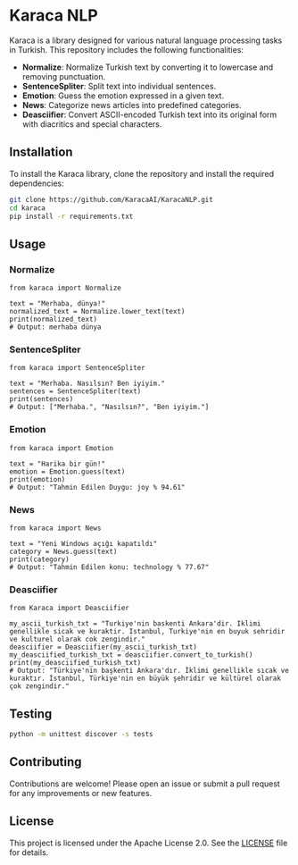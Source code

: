 # Karaca NLP

Karaca is a library designed for various natural language processing tasks in Turkish. This repository includes the following functionalities:

- **Normalize**: Normalize Turkish text by converting it to lowercase and removing punctuation.
- **SentenceSpliter**: Split text into individual sentences.
- **Emotion**: Guess the emotion expressed in a given text.
- **News**: Categorize news articles into predefined categories.
- **Deasciifier**: Convert ASCII-encoded Turkish text into its original form with diacritics and special characters.

## Installation

To install the Karaca library, clone the repository and install the required dependencies:

```sh
git clone https://github.com/KaracaAI/KaracaNLP.git
cd karaca
pip install -r requirements.txt
```

## Usage

### Normalize

```
from karaca import Normalize

text = "Merhaba, dünya!"
normalized_text = Normalize.lower_text(text)
print(normalized_text)
# Output: merhaba dünya
```

### SentenceSpliter

```
from karaca import SentenceSpliter

text = "Merhaba. Nasılsın? Ben iyiyim."
sentences = SentenceSpliter(text)
print(sentences)
# Output: ["Merhaba.", "Nasılsın?", "Ben iyiyim."]
```

### Emotion

```
from karaca import Emotion

text = "Harika bir gün!"
emotion = Emotion.guess(text)
print(emotion)
# Output: "Tahmin Edilen Duygu: joy % 94.61"
```

### News

```
from karaca import News

text = "Yeni Windows açığı kapatıldı"
category = News.guess(text)
print(category)
# Output: "Tahmin Edilen konu: technology % 77.67"

```

### Deasciifier

```
from Karaca import Deasciifier

my_ascii_turkish_txt = "Turkiye'nin baskenti Ankara'dir. Iklimi genellikle sicak ve kuraktir. Istanbul, Turkiye'nin en buyuk sehridir ve kulturel olarak cok zengindir."
deasciifier = Deasciifier(my_ascii_turkish_txt)
my_deasciified_turkish_txt = deasciifier.convert_to_turkish()
print(my_deasciified_turkish_txt)
# Output: "Türkiye'nin başkenti Ankara'dır. İklimi genellikle sıcak ve kuraktır. İstanbul, Türkiye'nin en büyük şehridir ve kültürel olarak çok zengindir."
```

## Testing

```sh
python -m unittest discover -s tests
```

## Contributing

Contributions are welcome! Please open an issue or submit a pull request for any improvements or new features.

## License
This project is licensed under the Apache License 2.0. See the [LICENSE](LICENSE) file for details.
